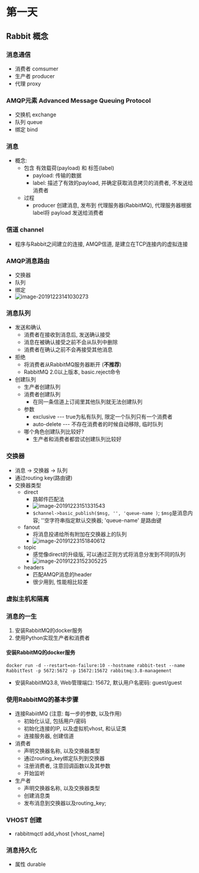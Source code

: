 # 第一天

## Rabbit 概念

### 消息通信

* 消费者 comsumer
* 生产者 producer
* 代理 proxy

### AMQP元素 Advanced Message Queuing Protocol

* 交换机 exchange
* 队列 queue
* 绑定 bind

### 消息

* 概念:
  * 包含 有效载荷(payload) 和 标签(label)
    * payload: 传输的数据
    * label: 描述了有效的payload, 并确定获取消息拷贝的消费者, 不发送给消费者
  * 过程
    * producer 创建消息, 发布到 代理服务器(RabbitMQ), 代理服务器根据label将 payload 发送给消费者

### 信道 channel

* 程序与Rabbit之间建立的连接, AMQP信道, 是建立在TCP连接内的虚拟连接

### AMQP消息路由

* 交换器
* 队列
* 绑定
* ![image-20191223141030273](第一天.assets/image-20191223141030273.png)



### 消息队列

* 发送和确认
  * 消费者在接收到消息后, 发送确认接受
  * 消息在被确认接受之前不会从队列中删除
  * 消费者在确认之前不会再接受其他消息
* 拒绝
  * 将消费者从RabbitMQ服务器断开 (**不推荐**)
  * RabbitMQ 2.0以上版本, basic.reject命令
* 创建队列
  * 生产者创建队列
  * 消费者创建队列
    * 在同一条信道上订阅里其他队列就无法创建队列
  * 参数
    * exclusive --- true为私有队列, 限定一个队列只有一个消费者
    * auto-delete --- 不存在消费者的时候自动移除, 临时队列
  * 哪个角色创建队列比较好?
    * 生产者和消费者都尝试创建队列比较好

### 交换器

* 消息 -> 交换器 -> 队列
* 通过routing key(路由键)
* 交换器类型
  * direct
    * 路邮件匹配法
    * ![image-20191223151331543](./第一天.assets/image-20191223151331543.png)
    * `$channel->basic_publish($msg, '', 'queue-name )`; `$msg`是消息内容; ''空字符串指定默认交换器; 'queue-name' 是路由键
  * fanout
    * 将消息投递给所有附加在交换器上的队列
    * ![image-20191223151840612](./第一天.assets/image-20191223151840612.png)
  * topic
    * 感觉像direct的升级版, 可以通过正则方式将消息分发到不同的队列
    * ![image-20191223152305225](第一天.assets/image-20191223152305225.png)
  * headers
    * 匹配AMQP消息的header
    * 很少用到, 性能相比较差



### 虚拟主机和隔离



### 消息的一生

1. 安装RabbitMQ的docker服务
2. 使用Python实现生产者和消费者

#### 安装RabbitMQ的docker服务

```shell
docker run -d --restart=on-failure:10 --hostname rabbit-test --name RabbitTest -p 5672:5672 -p 15672:15672 rabbitmq:3.8-management
```

* 安装RabbitMQ3.8, Web管理端口: 15672, 默认用户名密码: guest/guest



### 使用RabbitMQ的基本步骤

* 连接RabiitMQ (注意: 每一步的参数, 以及作用)
  * 初始化认证, 包括用户/密码
  * 初始化连接的IP, 以及虚拟机vhost, 和认证类
  * 连接服务器, 创建信道
* 消费者
  * 声明交换器名称, 以及交换器类型
  * 通过routing_key绑定队列到交换器
  * 注册消费者, 注意回调函数以及其参数
  * 开始监听
* 生产者
  * 声明交换器名称, 以及交换器类型
  * 创建消息类
  * 发布消息到交换器以及routing_key;

### VHOST 创建

* rabbitmqctl add_vhost [vhost_name]

### 消息持久化

* 属性 durable